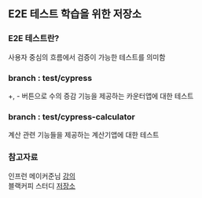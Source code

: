 ## E2E 테스트 학습을 위한 저장소
### E2E 테스트란?
사용자 중심의 흐름에서 검증이 가능한 테스트를 의미함
### branch : test/cypress 
+, - 버튼으로 수의 증감 기능을 제공하는 카운터앱에 대한 테스트
### branch : test/cypress-calculator
계산 관련 기능들을 제공하는 계산기앱에 대한 테스트

### 참고자료
인프런 메이커준님 [강의](https://www.inflearn.com/course/%EC%8B%B8%EC%9D%B4%ED%94%84%EB%A0%88%EC%8A%A4-%ED%85%8C%EC%8A%A4%ED%8A%B8)<br/>
블랙커피 스터디 [저장소](https://github.com/blackcoffee-study)
